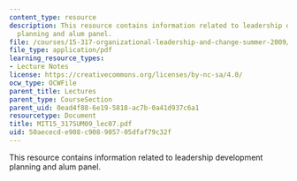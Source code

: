 ```yaml
---
content_type: resource
description: This resource contains information related to leadership development
  planning and alum panel.
file: /courses/15-317-organizational-leadership-and-change-summer-2009/50aececde908c908905705dfaf79c32f_MIT15_317SUM09_lec07.pdf
file_type: application/pdf
learning_resource_types:
- Lecture Notes
license: https://creativecommons.org/licenses/by-nc-sa/4.0/
ocw_type: OCWFile
parent_title: Lectures
parent_type: CourseSection
parent_uid: 0ead4f88-6e19-5818-ac7b-0a41d937c6a1
resourcetype: Document
title: MIT15_317SUM09_lec07.pdf
uid: 50aececd-e908-c908-9057-05dfaf79c32f
---
```

This resource contains information related to leadership development planning and alum panel.